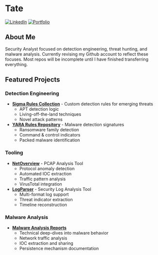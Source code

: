 # Tate

[![LinkedIn](https://img.shields.io/badge/-LinkedIn-0072b1?&style=for-the-badge&logo=linkedin&logoColor=white)](https://linkedin.com/in/tategreiner)
[![Portfolio](https://img.shields.io/badge/-Portfolio-purple?&style=for-the-badge&logo=github&logoColor=white)](https://tatescode.github.io)

## About Me

Security Analyst focused on detection engineering, threat hunting, and malware analysis. Currently revising my Github account to reflect these focuses. Most repos will be incomplete until I have finished transferring everything.

## Featured Projects

### Detection Engineering
- **[Sigma Rules Collection](link)** - Custom detection rules for emerging threats
  - APT detection logic
  - Living-off-the-land techniques
  - Novel attack patterns
- **[YARA Rules Repository](link)** - Malware detection signatures
  - Ransomware family detection
  - Command & control indicators
  - Packed malware identification
 
### Tooling
- **[NetOverview](https://github.com/tatescode/netoverview)** - PCAP Analysis Tool
  - Protocol anomaly detection
  - Automated IOC extraction
  - Traffic pattern analysis
  - VirusTotal integration
- **[LogParser](link)** - Security Log Analysis Tool
  - Multi-format log support
  - Threat indicator extraction
  - Timeline reconstruction

### Malware Analysis
- **[Malware Analysis Reports](link)**
  - Technical deep-dives into malware behavior
  - Network traffic analysis
  - IOC extraction and sharing
  - Persistence mechanism documentation
